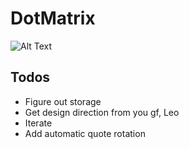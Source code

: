 # DotMatrix 
![Alt Text](http://www.textures4photoshop.com/tex/thumbs/matrix-code-animation-gif-free-animated-background-716.gif)

## Todos
* Figure out storage
* Get design direction from you gf, Leo
* Iterate
* Add automatic quote rotation

